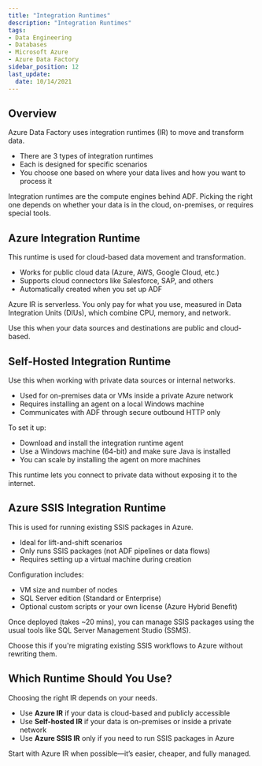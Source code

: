 ```yaml
---
title: "Integration Runtimes"
description: "Integration Runtimes"
tags: 
- Data Engineering
- Databases
- Microsoft Azure
- Azure Data Factory
sidebar_position: 12
last_update:
  date: 10/14/2021
---
```


## Overview

Azure Data Factory uses integration runtimes (IR) to move and transform data.

- There are 3 types of integration runtimes
- Each is designed for specific scenarios
- You choose one based on where your data lives and how you want to process it

Integration runtimes are the compute engines behind ADF. Picking the right one depends on whether your data is in the cloud, on-premises, or requires special tools.

## Azure Integration Runtime

This runtime is used for cloud-based data movement and transformation.

- Works for public cloud data (Azure, AWS, Google Cloud, etc.)
- Supports cloud connectors like Salesforce, SAP, and others
- Automatically created when you set up ADF

Azure IR is serverless. You only pay for what you use, measured in Data Integration Units (DIUs), which combine CPU, memory, and network.

Use this when your data sources and destinations are public and cloud-based.

## Self-Hosted Integration Runtime

Use this when working with private data sources or internal networks.

- Used for on-premises data or VMs inside a private Azure network
- Requires installing an agent on a local Windows machine
- Communicates with ADF through secure outbound HTTP only

To set it up:
- Download and install the integration runtime agent
- Use a Windows machine (64-bit) and make sure Java is installed
- You can scale by installing the agent on more machines

This runtime lets you connect to private data without exposing it to the internet.

## Azure SSIS Integration Runtime

This is used for running existing SSIS packages in Azure.

- Ideal for lift-and-shift scenarios
- Only runs SSIS packages (not ADF pipelines or data flows)
- Requires setting up a virtual machine during creation

Configuration includes:
- VM size and number of nodes
- SQL Server edition (Standard or Enterprise)
- Optional custom scripts or your own license (Azure Hybrid Benefit)

Once deployed (takes ~20 mins), you can manage SSIS packages using the usual tools like SQL Server Management Studio (SSMS).

Choose this if you're migrating existing SSIS workflows to Azure without rewriting them.

## Which Runtime Should You Use?

Choosing the right IR depends on your needs.

- Use **Azure IR** if your data is cloud-based and publicly accessible
- Use **Self-hosted IR** if your data is on-premises or inside a private network
- Use **Azure SSIS IR** only if you need to run SSIS packages in Azure

Start with Azure IR when possible—it’s easier, cheaper, and fully managed.